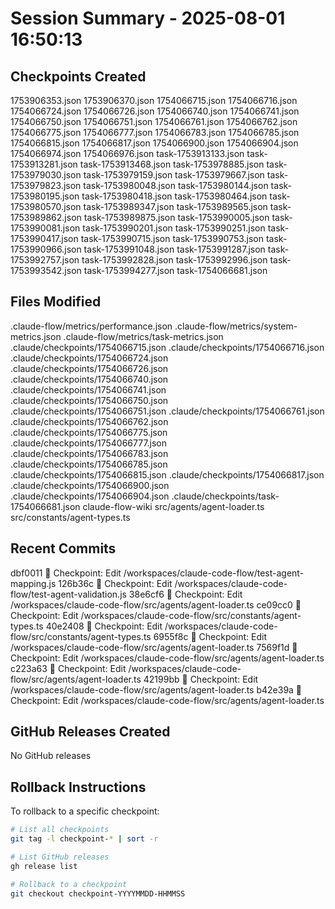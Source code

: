 # Session Summary - 2025-08-01 16:50:13

## Checkpoints Created
1753906353.json
1753906370.json
1754066715.json
1754066716.json
1754066724.json
1754066726.json
1754066740.json
1754066741.json
1754066750.json
1754066751.json
1754066761.json
1754066762.json
1754066775.json
1754066777.json
1754066783.json
1754066785.json
1754066815.json
1754066817.json
1754066900.json
1754066904.json
1754066974.json
1754066976.json
task-1753913133.json
task-1753913281.json
task-1753913468.json
task-1753978885.json
task-1753979030.json
task-1753979159.json
task-1753979667.json
task-1753979823.json
task-1753980048.json
task-1753980144.json
task-1753980195.json
task-1753980418.json
task-1753980464.json
task-1753980570.json
task-1753989347.json
task-1753989565.json
task-1753989862.json
task-1753989875.json
task-1753990005.json
task-1753990081.json
task-1753990201.json
task-1753990251.json
task-1753990417.json
task-1753990715.json
task-1753990753.json
task-1753990966.json
task-1753991048.json
task-1753991287.json
task-1753992757.json
task-1753992828.json
task-1753992996.json
task-1753993542.json
task-1753994277.json
task-1754066681.json

## Files Modified
.claude-flow/metrics/performance.json
.claude-flow/metrics/system-metrics.json
.claude-flow/metrics/task-metrics.json
.claude/checkpoints/1754066715.json
.claude/checkpoints/1754066716.json
.claude/checkpoints/1754066724.json
.claude/checkpoints/1754066726.json
.claude/checkpoints/1754066740.json
.claude/checkpoints/1754066741.json
.claude/checkpoints/1754066750.json
.claude/checkpoints/1754066751.json
.claude/checkpoints/1754066761.json
.claude/checkpoints/1754066762.json
.claude/checkpoints/1754066775.json
.claude/checkpoints/1754066777.json
.claude/checkpoints/1754066783.json
.claude/checkpoints/1754066785.json
.claude/checkpoints/1754066815.json
.claude/checkpoints/1754066817.json
.claude/checkpoints/1754066900.json
.claude/checkpoints/1754066904.json
.claude/checkpoints/task-1754066681.json
claude-flow-wiki
src/agents/agent-loader.ts
src/constants/agent-types.ts

## Recent Commits
dbf0011 🔖 Checkpoint: Edit /workspaces/claude-code-flow/test-agent-mapping.js
126b36c 🔖 Checkpoint: Edit /workspaces/claude-code-flow/test-agent-validation.js
38e6cf6 🔖 Checkpoint: Edit /workspaces/claude-code-flow/src/agents/agent-loader.ts
ce09cc0 🔖 Checkpoint: Edit /workspaces/claude-code-flow/src/constants/agent-types.ts
40e2408 🔖 Checkpoint: Edit /workspaces/claude-code-flow/src/constants/agent-types.ts
6955f8c 🔖 Checkpoint: Edit /workspaces/claude-code-flow/src/agents/agent-loader.ts
7569f1d 🔖 Checkpoint: Edit /workspaces/claude-code-flow/src/agents/agent-loader.ts
c223a63 🔖 Checkpoint: Edit /workspaces/claude-code-flow/src/agents/agent-loader.ts
42199bb 🔖 Checkpoint: Edit /workspaces/claude-code-flow/src/agents/agent-loader.ts
b42e39a 🔖 Checkpoint: Edit /workspaces/claude-code-flow/src/agents/agent-loader.ts

## GitHub Releases Created
No GitHub releases

## Rollback Instructions
To rollback to a specific checkpoint:
```bash
# List all checkpoints
git tag -l checkpoint-* | sort -r

# List GitHub releases
gh release list

# Rollback to a checkpoint
git checkout checkpoint-YYYYMMDD-HHMMSS
```
